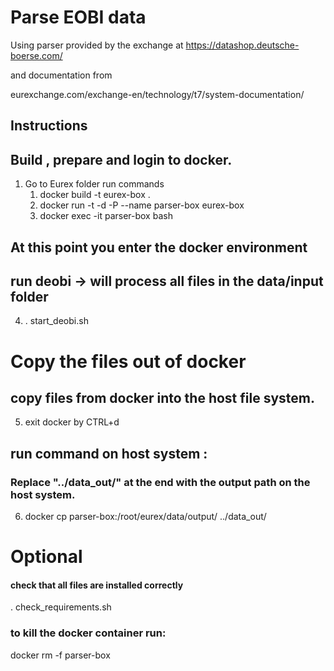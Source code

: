 # Parse EOBI data

Using parser provided by the exchange at
https://datashop.deutsche-boerse.com/

and documentation from

eurexchange.com/exchange-en/technology/t7/system-documentation/

## Instructions

## Build , prepare and login to docker.
1. Go to Eurex folder run commands
   1. docker build -t eurex-box .
   2. docker run -t -d -P --name parser-box  eurex-box
   3. docker exec -it parser-box bash
## At this point you enter the docker environment
## run deobi -> will process all files in the data/input folder
   4. . start_deobi.sh

# Copy the files out of docker
##  copy files from docker into the host file system.
5. exit docker by CTRL+d
## run command on host system :
### Replace "../data_out/" at the end with the output path on the host system.
6.  docker cp parser-box:/root/eurex/data/output/ ../data_out/




# Optional

#### check that all files are installed correctly
. check_requirements.sh
### to kill the docker container run:

docker rm -f parser-box